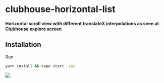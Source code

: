 # clubhouse-horizontal-list

#### Horizontal scroll view with different translateX interpolations as seen at Clubhouse explore screen

## Installation

Run

```sh
yarn install && expo start -ios
```
![](https://media.giphy.com/media/FFq4lKeqeAIFrh7CrI/giphy.gif)
